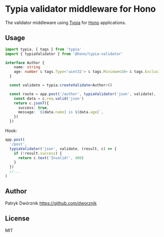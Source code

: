 # Typia validator middleware for Hono

The validator middleware using [Typia](https://typia.io/docs/) for [Hono](https://honojs.dev) applications.

## Usage

```ts
import typia, { tags } from 'typia'
import { typiaValidator } from '@hono/typia-validator'

interface Author {
    name: string
    age: number & tags.Type<'uint32'> & tags.Minimum<20> & tags.ExclusiveMaximum<100>
  }

  const validate = typia.createValidate<Author>()

  const route = app.post('/author', typiaValidator('json', validate), (c) => {
    const data = c.req.valid('json')
    return c.jsonT({
      success: true,
      message: `${data.name} is ${data.age}`,
    })
  })
```

Hook:

```ts
app.post(
  '/post',
  typiaValidator('json', validate, (result, c) => {
    if (!result.success) {
      return c.text('Invalid!', 400)
    }
  })
  //...
)
```

## Author

Patryk Dwórznik <https://github.com/dworznik>

## License

MIT
